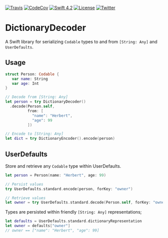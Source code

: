[![Travis](https://img.shields.io/travis/swhitty/DictionaryDecoder.svg)](https://travis-ci.org/swhitty/DictionaryDecoder)
[![CodeCov](https://codecov.io/gh/swhitty/DictionaryDecoder/branch/master/graphs/badge.svg)](https://codecov.io/gh/swhitty/DictionaryDecoder/branch/master)
[![Swift 4.2](https://img.shields.io/badge/swift-4.2-red.svg?style=flat)](https://developer.apple.com/swift)
[![License](https://img.shields.io/badge/license-MIT-lightgrey.svg)](https://opensource.org/licenses/MIT)
[![Twitter](https://img.shields.io/badge/twitter-@simonwhitty-blue.svg)](http://twitter.com/simonwhitty)

# DictionaryDecoder
A Swift library for serializing `Codable` types to and from `[String: Any]` and `UserDefaults`.

## Usage
```swift
struct Person: Codable {
   var name: String
   var age: Int
}

// Decode from [String: Any]
let person = try DictionaryDecoder()
  .decode(Person.self,
          from: [
            "name": "Herbert",
            "age": 99
          ])

// Encode to [String: Any]
let dict = try DictionaryEncoder().encode(person)
```

## UserDefaults
Store and retrieve any `Codable` type within UserDefaults.
```swift
let person = Person(name: "Herbert", age: 99)

// Persist values
try UserDefaults.standard.encode(person, forKey: "owner")

// Retrieve values
let owner = try UserDefaults.standard.decode(Person.self, forKey: "owner")
```

Types are persisted within friendly `[String: Any]` representations;

```swift
let defaults = UserDefaults.standard.dictionaryRepresentation
let owner = defaults["owner"]
// owner == ["name": "Herbert", "age": 99]
```